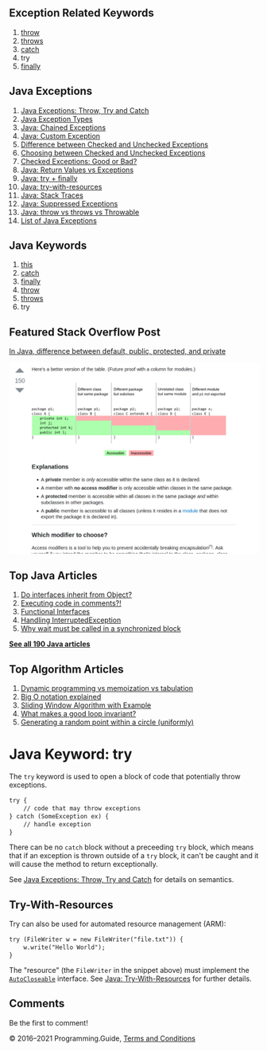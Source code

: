 <span class="underline"></span>

<span class="underline"></span>

Exception Related Keywords
--------------------------

1.  [throw](throw.html)
2.  [throws](throws.html)
3.  [catch](catch.html)
4.  try
5.  [finally](finally.html)

Java Exceptions
---------------

1.  [Java Exceptions: Throw, Try and Catch](exceptions-throw-try-catch.html)
2.  [Java Exception Types](exception-types.html)
3.  [Java: Chained Exceptions](chained-exceptions.html)
4.  [Java: Custom Exception](custom-exception.html)
5.  [Difference between Checked and Unchecked Exceptions](difference-between-checked-and-unchecked-exceptions.html)
6.  [Choosing between Checked and Unchecked Exceptions](choosing-between-checked-and-unchecked-exceptions.html)
7.  [Checked Exceptions: Good or Bad?](checked-exceptions-good-or-bad.html)
8.  [Java: Return Values vs Exceptions](return-values-vs-exceptions.html)
9.  [Java: try + finally](try-finally.html)
10. [Java: try-with-resources](try-with-resources.html)
11. [Java: Stack Traces](stack-trace.html)
12. [Java: Suppressed Exceptions](suppressed-exceptions.html)
13. [Java: throw vs throws vs Throwable](throw-vs-throws-vs-throwable.html)
14. [List of Java Exceptions](list-of-java-exceptions.html)

Java Keywords
-------------

1.  [this](this.html)
2.  [catch](catch.html)
3.  [finally](finally.html)
4.  [throw](throw.html)
5.  [throws](throws.html)
6.  try

Featured Stack Overflow Post
----------------------------

[In Java, difference between default, public, protected, and private](https://stackoverflow.com/a/33627846/276052)  
  
[<img src="../images/so-featured-33627846.png" alt="StackOverflow screenshot thumbnail" class="screenshot" />](https://stackoverflow.com/a/33627846/276052)

<span class="underline"></span>

Top Java Articles
-----------------

1.  [Do interfaces inherit from Object?](do-interfaces-inherit-from-object.html)
2.  [Executing code in comments?!](executing-code-in-comments.html)
3.  [Functional Interfaces](functional-interfaces.html)
4.  [Handling InterruptedException](handling-interrupted-exceptions.html)
5.  [Why wait must be called in a synchronized block](why-wait-must-be-in-synchronized.html)

[**See all 190 Java articles**](index.html)

Top Algorithm Articles
----------------------

1.  [Dynamic programming vs memoization vs tabulation](../dynamic-programming-vs-memoization-vs-tabulation.html)
2.  [Big O notation explained](../big-o-notation-explained.html)
3.  [Sliding Window Algorithm with Example](../sliding-window-example.html)
4.  [What makes a good loop invariant?](../what-makes-a-good-loop-invariant.html)
5.  [Generating a random point within a circle (uniformly)](../random-point-within-circle.html)

Java Keyword: try
=================

The `try` keyword is used to open a block of code that potentially throw exceptions.

    try {
        // code that may throw exceptions
    } catch (SomeException ex) {
        // handle exception
    }

There can be no `catch` block without a preceeding `try` block, which means that if an exception is thrown outside of a `try` block, it can't be caught and it will cause the method to return exceptionally.

See [Java Exceptions: Throw, Try and Catch](exceptions-throw-try-catch.html) for details on semantics.

Try-With-Resources
------------------

Try can also be used for automated resource management (ARM):

    try (FileWriter w = new FileWriter("file.txt")) {
        w.write("Hello World");
    }

The "resource" (the `FileWriter` in the snippet above) must implement the [`AutoCloseable`](https://docs.oracle.com/javase/8/docs/api/java/lang/AutoCloseable.html) interface. See [Java: Try-With-Resources](try-with-resources.html) for further details.

Comments
--------

Be the first to comment!

© 2016–2021 Programming.Guide, [Terms and Conditions](../terms-and-conditions.html)
